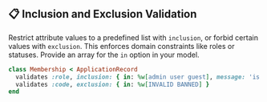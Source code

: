 ## 📋 Inclusion and Exclusion Validation

Restrict attribute values to a predefined list with `inclusion`, or forbid certain values with `exclusion`. This enforces domain constraints like roles or statuses. Provide an array for the `in` option in your model.

```ruby
class Membership < ApplicationRecord
  validates :role, inclusion: { in: %w[admin user guest], message: 'is not a valid role' }
  validates :code, exclusion: { in: %w[INVALID BANNED] }
end
```
